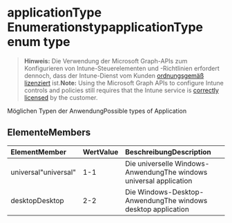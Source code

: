 # <a name="applicationtype-enum-type"></a><span data-ttu-id="b6a3a-101">applicationType Enumerationstyp</span><span class="sxs-lookup"><span data-stu-id="b6a3a-101">applicationType enum type</span></span>

> <span data-ttu-id="b6a3a-102">**Hinweis:** Die Verwendung der Microsoft Graph-APIs zum Konfigurieren von Intune-Steuerelementen und -Richtlinien erfordert dennoch, dass der Intune-Dienst vom Kunden [ordnungsgemäß lizenziert](https://go.microsoft.com/fwlink/?linkid=839381) ist.</span><span class="sxs-lookup"><span data-stu-id="b6a3a-102">**Note:** Using the Microsoft Graph APIs to configure Intune controls and policies still requires that the Intune service is [correctly licensed](https://go.microsoft.com/fwlink/?linkid=839381) by the customer.</span></span>

<span data-ttu-id="b6a3a-103">Möglichen Typen der Anwendung</span><span class="sxs-lookup"><span data-stu-id="b6a3a-103">Possible types of Application</span></span>
## <a name="members"></a><span data-ttu-id="b6a3a-104">Elemente</span><span class="sxs-lookup"><span data-stu-id="b6a3a-104">Members</span></span>
|<span data-ttu-id="b6a3a-105">Element</span><span class="sxs-lookup"><span data-stu-id="b6a3a-105">Member</span></span>|<span data-ttu-id="b6a3a-106">Wert</span><span class="sxs-lookup"><span data-stu-id="b6a3a-106">Value</span></span>|<span data-ttu-id="b6a3a-107">Beschreibung</span><span class="sxs-lookup"><span data-stu-id="b6a3a-107">Description</span></span>|
|:---|:---|:---|
|<span data-ttu-id="b6a3a-108">universal</span><span class="sxs-lookup"><span data-stu-id="b6a3a-108">"universal"</span></span>|<span data-ttu-id="b6a3a-109">1</span><span class="sxs-lookup"><span data-stu-id="b6a3a-109">-1</span></span>|<span data-ttu-id="b6a3a-110">Die universelle Windows-Anwendung</span><span class="sxs-lookup"><span data-stu-id="b6a3a-110">The windows universal application</span></span>|
|<span data-ttu-id="b6a3a-111">desktop</span><span class="sxs-lookup"><span data-stu-id="b6a3a-111">Desktop</span></span>|<span data-ttu-id="b6a3a-112">2</span><span class="sxs-lookup"><span data-stu-id="b6a3a-112">-2</span></span>|<span data-ttu-id="b6a3a-113">Die Windows-Desktop-Anwendung</span><span class="sxs-lookup"><span data-stu-id="b6a3a-113">The windows desktop application</span></span>|








